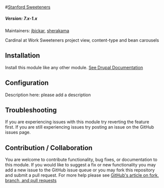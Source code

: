 #[Stanford Sweeteners](https://github.com/SU-SWS/stanford_sweeteners)
##### Version: 7.x-1.x

Maintainers: [jbickar](https://github.com/jbickar), [sherakama](https://github.com/sherakama)

Cardinal at Work Sweeteners project view, content-type and bean carousels

Installation
---

Install this module like any other module. [See Drupal Documentation](https://drupal.org/documentation/install/modules-themes/modules-7)

Configuration
---

Description here: please add a description

Troubleshooting
---

If you are experiencing issues with this module try reverting the feature first. If you are still experiencing issues try posting an issue on the GitHub issues page.

Contribution / Collaboration
---

You are welcome to contribute functionality, bug fixes, or documentation to this module. If you would like to suggest a fix or new functionality you may add a new issue to the GitHub issue queue or you may fork this repository and submit a pull request. For more help please see [GitHub's article on fork, branch, and pull requests](https://help.github.com/articles/using-pull-requests)

